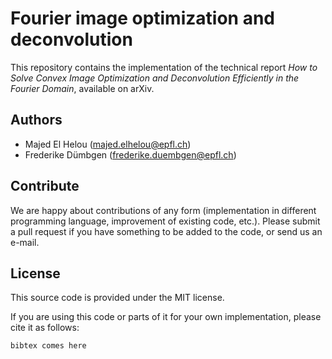 # Fourier image optimization and deconvolution

This repository contains the implementation of the technical report *How to Solve Convex Image Optimization and Deconvolution Efficiently in the Fourier Domain*, available on arXiv. 

## Authors

- Majed El Helou (majed.elhelou@epfl.ch)
- Frederike Dümbgen (frederike.duembgen@epfl.ch)

## Contribute

We are happy about contributions of any form (implementation in different programming language, improvement of existing code, etc.). Please submit a pull request if you have something to be added to the code, or send us an e-mail. 

## License

This source code is provided under the MIT license. 

If you are using this code or parts of it for your own implementation, please cite it as follows:


``` 
bibtex comes here

```

